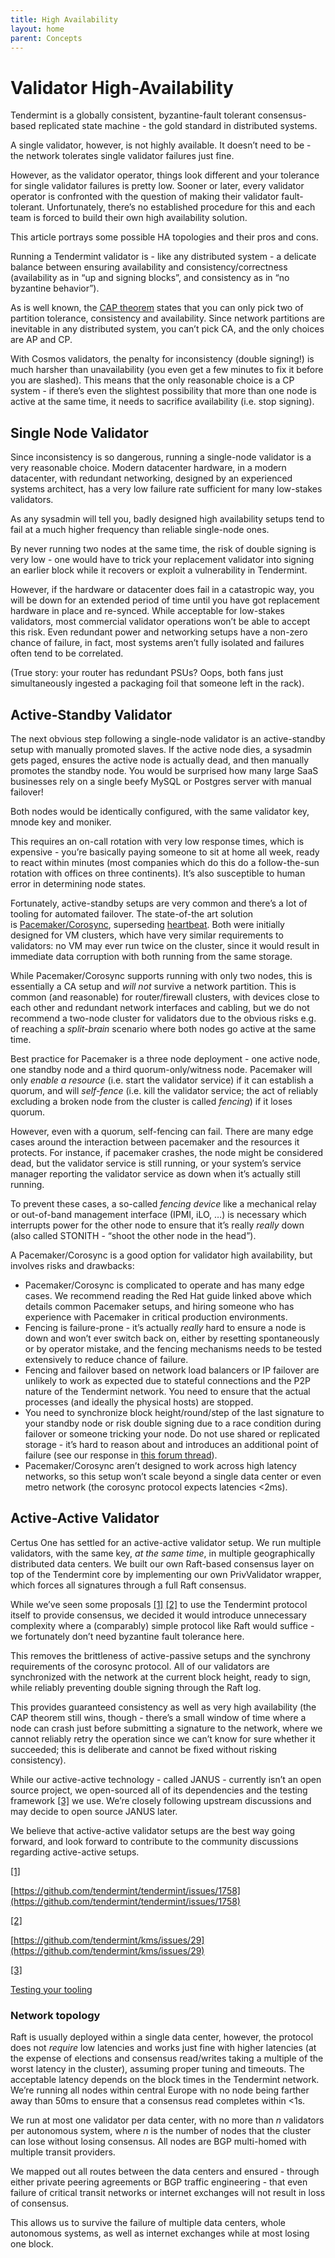 ```yaml
---
title: High Availability
layout: home
parent: Concepts
---
```


# Validator High-Availability[](#validator-high-availability "Permalink to this headline")

Tendermint is a globally consistent, byzantine-fault tolerant consensus-based replicated state machine - the gold standard in distributed systems.

A single validator, however, is not highly available. It doesn’t need to be - the network tolerates single validator failures just fine.

However, as the validator operator, things look different and your tolerance for single validator failures is pretty low. Sooner or later, every validator operator is confronted with the question of making their validator fault-tolerant. Unfortunately, there’s no established procedure for this and each team is forced to build their own high availability solution.

This article portrays some possible HA topologies and their pros and cons.

Running a Tendermint validator is - like any distributed system - a delicate balance between ensuring availability and consistency/correctness (availability as in “up and signing blocks”, and consistency as in “no byzantine behavior”).

As is well known, the [CAP theorem](https://en.wikipedia.org/wiki/CAP_theorem) states that you can only pick two of partition tolerance, consistency and availability. Since network partitions are inevitable in any distributed system, you can’t pick CA, and the only choices are AP and CP.

With Cosmos validators, the penalty for inconsistency (double signing!) is much harsher than unavailability (you even get a few minutes to fix it before you are slashed). This means that the only reasonable choice is a CP system - if there’s even the slightest possibility that more than one node is active at the same time, it needs to sacrifice availability (i.e. stop signing).

## Single Node Validator[](#single-node-validator "Permalink to this headline")

Since inconsistency is so dangerous, running a single-node validator is a very reasonable choice. Modern datacenter hardware, in a modern datacenter, with redundant networking, designed by an experienced systems architect, has a very low failure rate sufficient for many low-stakes validators.

As any sysadmin will tell you, badly designed high availability setups tend to fail at a much higher frequency than reliable single-node ones.

By never running two nodes at the same time, the risk of double signing is very low - one would have to trick your replacement validator into signing an earlier block while it recovers or exploit a vulnerability in Tendermint.

However, if the hardware or datacenter does fail in a catastropic way, you will be down for an extended period of time until you have got replacement hardware in place and re-synced. While acceptable for low-stakes validators, most commercial validator operations won’t be able to accept this risk. Even redundant power and networking setups have a non-zero chance of failure, in fact, most systems aren’t fully isolated and failures often tend to be correlated.

(True story: your router has redundant PSUs? Oops, both fans just simultaneously ingested a packaging foil that someone left in the rack).

## Active-Standby Validator[](#active-standby-validator "Permalink to this headline")

The next obvious step following a single-node validator is an active-standby setup with manually promoted slaves. If the active node dies, a sysadmin gets paged, ensures the active node is actually dead, and then manually promotes the standby node. You would be surprised how many large SaaS businesses rely on a single beefy MySQL or Postgres server with manual failover!

Both nodes would be identically configured, with the same validator key, mnode key and moniker.

This requires an on-call rotation with very low response times, which is expensive - you’re basically paying someone to sit at home all week, ready to react within minutes (most companies which do this do a follow-the-sun rotation with offices on three continents). It’s also susceptible to human error in determining node states.

Fortunately, active-standby setups are very common and there’s a lot of tooling for automated failover. The state-of-the art solution is [Pacemaker/Corosync](https://access.redhat.com/documentation/en-us/red_hat_enterprise_linux/7/html/high_availability_add-on_overview/ch-introduction-haao), superseding [heartbeat](https://web.archive.org/web/20180829165659/http://www.linux-ha.org/wiki/Main_Page). Both were initially designed for VM clusters, which have very similar requirements to validators: no VM may ever run twice on the cluster, since it would result in immediate data corruption with both running from the same storage.

While Pacemaker/Corosync supports running with only two nodes, this is essentially a CA setup and _will not_ survive a network partition. This is common (and reasonable) for router/firewall clusters, with devices close to each other and redundant network interfaces and cabling, but we do not recommend a two-node cluster for validators due to the obvious risks e.g. of reaching a _split-brain_ scenario where both nodes go active at the same time.

Best practice for Pacemaker is a three node deployment - one active node, one standby node and a third quorum-only/witness node. Pacemaker will only _enable a resource_ (i.e. start the validator service) if it can establish a quorum, and will _self-fence_ (i.e. kill the validator service; the act of reliably excluding a broken node from the cluster is called _fencing_) if it loses quorum.

However, even with a quorum, self-fencing can fail. There are many edge cases around the interaction between pacemaker and the resources it protects. For instance, if pacemaker crashes, the node might be considered dead, but the validator service is still running, or your system’s service manager reporting the validator service as down when it’s actually still running.

To prevent these cases, a so-called _fencing device_ like a mechanical relay or out-of-band management interface (IPMI, iLO, …) is necessary which interrupts power for the other node to ensure that it’s really _really_ down (also called STONITH - “shoot the other node in the head”).

A Pacemaker/Corosync is a good option for validator high availability, but involves risks and drawbacks:

-   Pacemaker/Corosync is complicated to operate and has many edge cases. We recommend reading the Red Hat guide linked above which details common Pacemaker setups, and hiring someone who has experience with Pacemaker in critical production environments.
-   Fencing is failure-prone - it’s actually _really_ hard to ensure a node is down and won’t ever switch back on, either by resetting spontaneously or by operator mistake, and the fencing mechanisms needs to be tested extensively to reduce chance of failure.
-   Fencing and failover based on network load balancers or IP failover are unlikely to work as expected due to stateful connections and the P2P nature of the Tendermint network. You need to ensure that the actual processes (and ideally the physical hosts) are stopped.
-   You need to synchronize block height/round/step of the last signature to your standby node or risk double signing due to a race condition during failover or someone tricking your node. Do not use shared or replicated storage - it’s hard to reason about and introduces an additional point of failure (see our response in [this forum thread](https://forum.cosmos.network/t/backing-up-validator-server-physical-data-center/751/2?u=certus_zl)).
-   Pacemaker/Corosync aren’t designed to work across high latency networks, so this setup won’t scale beyond a single data center or even metro network (the corosync protocol expects latencies <2ms).

## Active-Active Validator[](#active-active-validator "Permalink to this headline")

Certus One has settled for an active-active validator setup. We run multiple validators, with the same key, _at the same time_, in multiple geographically distributed data centers. We built our own Raft-based consensus layer on top of the Tendermint core by implementing our own PrivValidator wrapper, which forces all signatures through a full Raft consensus.

While we’ve seen some proposals [[1]](#ha1) [[2]](#ha2) to use the Tendermint protocol itself to provide consensus, we decided it would introduce unnecessary complexity where a (comparably) simple protocol like Raft would suffice - we fortunately don’t need byzantine fault tolerance here.

This removes the brittleness of active-passive setups and the synchrony requirements of the corosync protocol. All of our validators are synchronized with the network at the current block height, ready to sign, while reliably preventing double signing through the Raft log.

This provides guaranteed consistency as well as very high availability (the CAP theorem still wins, though - there’s a small window of time where a node can crash just before submitting a signature to the network, where we cannot reliably retry the operation since we can’t know for sure whether it succeeded; this is deliberate and cannot be fixed without risking consistency).

While our active-active technology - called JANUS - currently isn’t an open source project, we open-sourced all of its dependencies and the testing framework [[3]](#testing) we use. We’re closely following upstream discussions and may decide to open source JANUS later.

We believe that active-active validator setups are the best way going forward, and look forward to contribute to the community discussions regarding active-active setups.

[[1]](#id1)

[https://github.com/tendermint/tendermint/issues/1758](https://github.com/tendermint/tendermint/issues/1758)

[[2]](#id2)

[https://github.com/tendermint/kms/issues/29](https://github.com/tendermint/kms/issues/29)

[[3]](#id3)

[Testing your tooling](testing.html)

### Network topology[](#network-topology "Permalink to this headline")

Raft is usually deployed within a single data center, however, the protocol does not _require_ low latencies and works just fine with higher latencies (at the expense of elections and consensus read/writes taking a multiple of the worst latency in the cluster), assuming proper tuning and timeouts. The acceptable latency depends on the block times in the Tendermint network. We’re running all nodes within central Europe with no node being farther away than 50ms to ensure that a consensus read completes within <1s.

We run at most one validator per data center, with no more than _n_ validators per autonomous system, where _n_ is the number of nodes that the cluster can lose without losing consensus. All nodes are BGP multi-homed with multiple transit providers.

We mapped out all routes between the data centers and ensured - through either private peering agreements or BGP traffic engineering - that even failure of critical transit networks or internet exchanges will not result in loss of consensus.

This allows us to survive the failure of multiple data centers, whole autonomous systems, as well as internet exchanges while at most losing one block.
